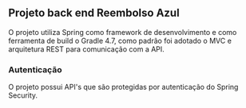 ## Projeto back end Reembolso Azul

O projeto utiliza Spring como framework de desenvolvimento e como ferramenta de build o Gradle 4.7, como padrão foi adotado o MVC e arquitetura REST para comunicação com a API.

### Autenticação

O projeto possui API's que são protegidas por autenticação do Spring Security.

